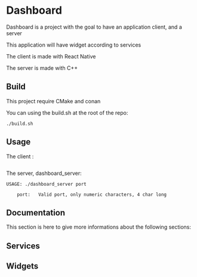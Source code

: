 # Dashboard

Dashboard is a project with the goal to have an application client, and a server

This application will have widget according to services

The client is made with React Native

The server is made with C++

## Build

This project require CMake and conan

You can using the build.sh at the root of the repo:
```
./build.sh
```

## Usage

The client :
```
```

The server, dashboard_server:
```
USAGE: ./dashboard_server port

    port:   Valid port, only numeric characters, 4 char long
```

## Documentation

This section is here to give more informations about the following sections:

## Services

## Widgets
